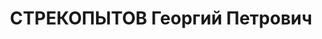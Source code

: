 ---
title: СТРЕКОПЫТОВ Георгий Петрович
description: 'Род. в 1902, г. Тамбов. Проживал: г. Челябинск.

  Арестован 19.08.1937. Обв. по ст. 58-8, 9, 11. Приговор: ВК ВС СССР, 31.12.1937
  – ВМН. Расстрелян 31.12.1937.

  Реабилитирован ВК ВС СССР'
---